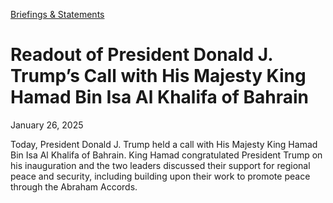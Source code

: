 [Briefings &amp; Statements](https://www.whitehouse.gov/briefings-statements/)

# 					Readout of President Donald J. Trump’s Call with His Majesty King Hamad Bin Isa Al Khalifa of Bahrain				

January 26, 2025

Today, President Donald J. Trump held a call with His Majesty King Hamad Bin Isa Al Khalifa of Bahrain. King Hamad congratulated President Trump on his inauguration and the two leaders discussed their support for regional peace and security, including building upon their work to promote peace through the Abraham Accords.
